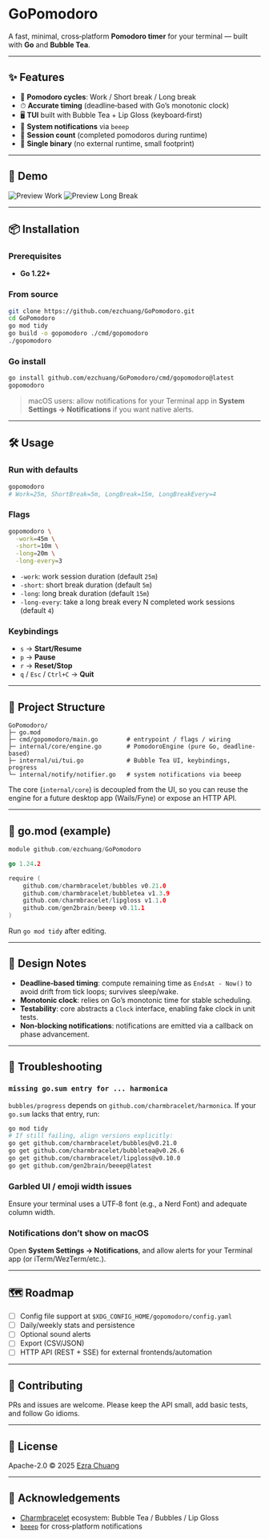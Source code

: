 # GoPomodoro

A fast, minimal, cross‑platform **Pomodoro timer** for your terminal — built with **Go** and **Bubble Tea**.

---

## ✨ Features

* 🎯 **Pomodoro cycles**: Work / Short break / Long break
* ⏱ **Accurate timing** (deadline‑based with Go’s monotonic clock)
* 🖥 **TUI** built with Bubble Tea + Lip Gloss (keyboard‑first)
* 🔔 **System notifications** via `beeep`
* 💾 **Session count** (completed pomodoros during runtime)
* 🚀 **Single binary** (no external runtime, small footprint)

---

## 📸 Demo

![Preview Work](./img/work.png)
![Preview Long Break](./img/long_break.png)

---

## 📦 Installation

### Prerequisites

* **Go 1.22+**

### From source

```bash
git clone https://github.com/ezchuang/GoPomodoro.git
cd GoPomodoro
go mod tidy
go build -o gopomodoro ./cmd/gopomodoro
./gopomodoro
```

### Go install

```bash
go install github.com/ezchuang/GoPomodoro/cmd/gopomodoro@latest
gopomodoro
```

> macOS users: allow notifications for your Terminal app in **System Settings → Notifications** if you want native alerts.

---

## 🛠 Usage

### Run with defaults

```bash
gopomodoro
# Work=25m, ShortBreak=5m, LongBreak=15m, LongBreakEvery=4
```

### Flags

```bash
gopomodoro \
  -work=45m \
  -short=10m \
  -long=20m \
  -long-every=3
```

* `-work`: work session duration (default `25m`)
* `-short`: short break duration (default `5m`)
* `-long`: long break duration (default `15m`)
* `-long-every`: take a long break every N completed work sessions (default `4`)

### Keybindings

* `s` → **Start/Resume**
* `p` → **Pause**
* `r` → **Reset/Stop**
* `q` / `Esc` / `Ctrl+C` → **Quit**

---

## 🧱 Project Structure

```
GoPomodoro/
├─ go.mod
├─ cmd/gopomodoro/main.go        # entrypoint / flags / wiring
├─ internal/core/engine.go       # PomodoroEngine (pure Go, deadline-based)
├─ internal/ui/tui.go            # Bubble Tea UI, keybindings, progress
└─ internal/notify/notifier.go   # system notifications via beeep
```

The core (`internal/core`) is decoupled from the UI, so you can reuse the engine for a future desktop app (Wails/Fyne) or expose an HTTP API.

---

## 📄 go.mod (example)

```go
module github.com/ezchuang/GoPomodoro

go 1.24.2

require (
	github.com/charmbracelet/bubbles v0.21.0
	github.com/charmbracelet/bubbletea v1.3.9
	github.com/charmbracelet/lipgloss v1.1.0
	github.com/gen2brain/beeep v0.11.1
)
```

Run `go mod tidy` after editing.

---

## 🧠 Design Notes

* **Deadline‑based timing**: compute remaining time as `EndsAt - Now()` to avoid drift from tick loops; survives sleep/wake.
* **Monotonic clock**: relies on Go’s monotonic time for stable scheduling.
* **Testability**: core abstracts a `Clock` interface, enabling fake clock in unit tests.
* **Non‑blocking notifications**: notifications are emitted via a callback on phase advancement.

---

## 🧩 Troubleshooting

### `missing go.sum entry for ... harmonica`

`bubbles/progress` depends on `github.com/charmbracelet/harmonica`. If your `go.sum` lacks that entry, run:

```bash
go mod tidy
# If still failing, align versions explicitly:
go get github.com/charmbracelet/bubbles@v0.21.0
go get github.com/charmbracelet/bubbletea@v0.26.6
go get github.com/charmbracelet/lipgloss@v0.10.0
go get github.com/gen2brain/beeep@latest
```

### Garbled UI / emoji width issues

Ensure your terminal uses a UTF‑8 font (e.g., a Nerd Font) and adequate column width.

### Notifications don’t show on macOS

Open **System Settings → Notifications**, and allow alerts for your Terminal app (or iTerm/WezTerm/etc.).

---

## 🗺 Roadmap

* [ ] Config file support at `$XDG_CONFIG_HOME/gopomodoro/config.yaml`
* [ ] Daily/weekly stats and persistence
* [ ] Optional sound alerts
* [ ] Export (CSV/JSON)
* [ ] HTTP API (REST + SSE) for external frontends/automation

---

## 🤝 Contributing

PRs and issues are welcome. Please keep the API small, add basic tests, and follow Go idioms.

---

## 📜 License

Apache-2.0 © 2025 [Ezra Chuang](https://github.com/ezchuang)

---

## 🙏 Acknowledgements

* [Charmbracelet](https://github.com/charmbracelet) ecosystem: Bubble Tea / Bubbles / Lip Gloss
* [`beeep`](https://github.com/gen2brain/beeep) for cross‑platform notifications
